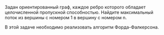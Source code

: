 Задан ориентированный граф, каждое ребро которого обладает целочисленной пропускной способностью. Найдите максимальный поток из вершины с номером 1 в вершину с номером n.

В этой задаче необходимо реализовать алгоритм Форда-Фалкерсона.
